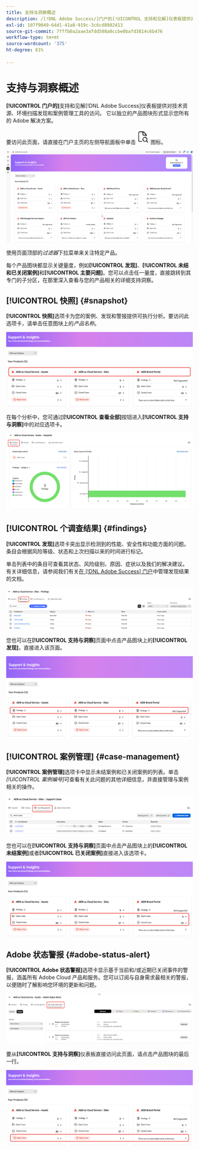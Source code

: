 ```yaml
---
title: 支持与洞察概述
description: /[!DNL Adobe Success/]门户的[!UICONTROL 支持和见解]仪表板提供对技术资源、环境扫描发现和案例管理工具的访问。
exl-id: 107f9049-64d1-41a8-919c-3c6cd8982413
source-git-commit: 7fffb0a2aae3afdd508a0ccbe0bafd3814c6b476
workflow-type: tm+mt
source-wordcount: '375'
ht-degree: 61%

---
```


# 支持与洞察概述

**[!UICONTROL 门户的]**&#x200B;支持和见解[!DNL Adobe Success]仪表板提供对技术资源、环境扫描发现和案例管理工具的访问。 它以独立的产品图块形式显示您所有的 Adobe 解决方案。

要访问此页面，请直接在门户主页的左侧导航面板中单击![support-and-insights-icon](/help/adobe-success-portal/assets/support-and-insight-icon.png)图标。

![support-and-insights-landing-page](/help/adobe-success-portal/assets/support-and-insights-landing-page.png)

使用页面顶部的&#x200B;*过滤器*&#x200B;下拉菜单来关注特定产品。

每个产品图块都显示关键量度，例如&#x200B;**[!UICONTROL 发现]**、**[!UICONTROL 未结和已关闭案例]**&#x200B;和&#x200B;**[!UICONTROL 主要问题]**。您可以点击任一量度，直接跳转到其专门的子分区，在那里深入查看与您的产品相关的详细支持洞察。

## [!UICONTROL 快照] {#snapshot}

**[!UICONTROL 快照]**&#x200B;选项卡为您的案例、发现和警报提供可执行分析。要访问此选项卡，请单击任意图块上的&#x200B;*产品名称*。

![从support-and-insights-card快照](/help/adobe-success-portal/assets/snapshot-from-support-insights-card.png)

在每个分析中，您可通过&#x200B;**[!UICONTROL 查看全部]**&#x200B;按钮进入&#x200B;**[!UICONTROL 支持与洞察]**&#x200B;中的对应选项卡。

![快照选项卡](/help/adobe-success-portal/assets/snapshot-tab-support-and-insights.png)

## [!UICONTROL 个调查结果] {#findings}

**[!UICONTROL 发现]**&#x200B;选项卡突出显示检测到的性能、安全性和功能方面的问题。条目会根据风险等级、状态和上次扫描以来的时间进行标记。

单击列表中的条目可查看其状态、风险级别、原因、症状以及我们的解决建议。 有关详细信息，请参阅我们有关[在 [!DNL Adobe Success] 门户](/help/adobe-success-portal/technical-persona/support-and-insights/manage-findings-adobe-success-portal.md)中管理发现结果的文档。

![个调查结果 — 选项卡](/help/adobe-success-portal/assets/findings-tab-support-and-insights.png)

您也可以在&#x200B;**[!UICONTROL 支持与洞察]**&#x200B;页面中点击产品图块上的&#x200B;**[!UICONTROL 发现]**，直接进入该页面。

![发现 — 来自 — support-and-insights-card](/help/adobe-success-portal/assets/findings-from-support-and-insights-card.png)

## [!UICONTROL 案例管理] {#case-management}

**[!UICONTROL 案例管理]**&#x200B;选项卡中显示未结案例和已关闭案例的列表。单击&#x200B;*[!UICONTROL 案例编号]*&#x200B;可查看有关此问题的其他详细信息，并直接管理与案例相关的操作。

![case-management-tab](/help/adobe-success-portal/assets/case-management-tab-support-and-insights.png)

您也可以在&#x200B;**[!UICONTROL 支持与洞察]**&#x200B;页面中点击产品图块上的&#x200B;**[!UICONTROL 未结案例]**&#x200B;或者&#x200B;**[!UICONTROL 已关闭案例]**&#x200B;直接进入该选项卡。

![case-management-from-support-and-insights-card](/help/adobe-success-portal/assets/case-management-from-support-insights-card.png)

## Adobe 状态警报 {#adobe-status-alert}

**[!UICONTROL Adobe 状态警报]**&#x200B;选项卡显示基于当前和/或近期已关闭事件的警报，涵盖所有 Adobe Cloud 产品和服务。您可以订阅与自身需求最相关的警报，以便随时了解影响您环境的更新和问题。

![adobe-status-alert-tab](/help/adobe-success-portal/assets/status-alert-tab-support-and-insights.png)

要从&#x200B;**[!UICONTROL 支持与洞察]**&#x200B;仪表板直接访问此页面，请点击产品图块的最后一行。

![adobe-status-alert-support-and-insights-card](/help/adobe-success-portal/assets/status-alerts-from-support-insights-card.png)
